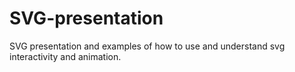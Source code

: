 # SVG-presentation
SVG presentation and examples of how to use and understand svg interactivity and animation.
